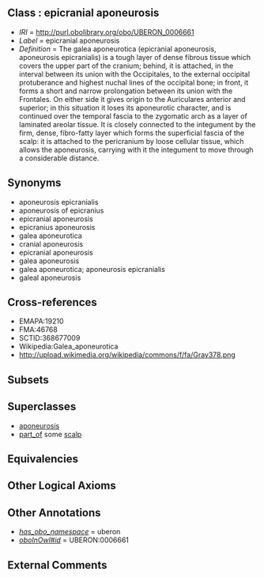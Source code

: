 
## Class : epicranial aponeurosis

 * *IRI* = http://purl.obolibrary.org/obo/UBERON_0006661
 * *Label* = epicranial aponeurosis
 * *Definition* = The galea aponeurotica (epicranial aponeurosis, aponeurosis epicranialis) is a tough layer of dense fibrous tissue which covers the upper part of the cranium; behind, it is attached, in the interval between its union with the Occipitales, to the external occipital protuberance and highest nuchal lines of the occipital bone; in front, it forms a short and narrow prolongation between its union with the Frontales. On either side it gives origin to the Auriculares anterior and superior; in this situation it loses its aponeurotic character, and is continued over the temporal fascia to the zygomatic arch as a layer of laminated areolar tissue. It is closely connected to the integument by the firm, dense, fibro-fatty layer which forms the superficial fascia of the scalp: it is attached to the pericranium by loose cellular tissue, which allows the aponeurosis, carrying with it the integument to move through a considerable distance.

## Synonyms

 * aponeurosis epicranialis
 * aponeurosis of epicranius
 * epicranial aponeurosis
 * epicranius aponeurosis
 * galea aponeurotica
 * cranial aponeurosis
 * epicranial aponeurosis
 * galea aponeurosis
 * galea aponeurotica; aponeurosis epicranialis
 * galeal aponeurosis

## Cross-references

 * EMAPA:19210
 * FMA:46768
 * SCTID:368677009
 * Wikipedia:Galea_aponeurotica
 * http://upload.wikimedia.org/wikipedia/commons/f/fa/Gray378.png

## Subsets


## Superclasses

 * [aponeurosis](../../UBERON/14/UBERON_0006614.md)
 * [part_of](../../BFO/50/BFO_0000050.md) some [scalp](../../UBERON/03/UBERON_0000403.md)

## Equivalencies


## Other Logical Axioms


## Other Annotations

 * *[has_obo_namespace](../../ce/oboInOwl#hasOBONamespace.md)* = uberon
 * *[oboInOwl#id](../../id/oboInOwl#id.md)* = UBERON:0006661

## External Comments

